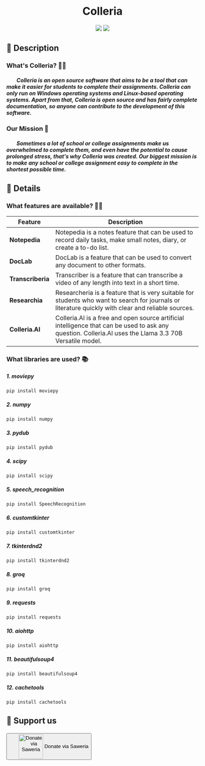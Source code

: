 <!-- Title -->
<div align="center">
    <h1>Colleria</h1>
</div>

<!-- Badges -->
<div align="center">
    <img src="https://img.shields.io/badge/Python-FFD43B?style=for-the-badge&logo=python&logoColor=blue" /> 
    <img src="https://img.shields.io/badge/Visual_Studio_Code-0078D4?style=for-the-badge&logo=visual%20studio%20code&logoColor=white" />
</div>

<!-- Descriptions -->
<h2>
    📝 Description
    <h3>
        <b>What's Colleria? 🤷🏻</b>
        <h5>
            <p>&nbsp;&nbsp;&nbsp;&nbsp;&nbsp;&nbsp;&nbsp;&nbsp;Colleria is an open source software that aims to be a tool that can make it easier for students to complete their assignments. Colleria can only run on Windows operating systems and Linux-based operating systems. Apart from that, Colleria is open source and has fairly complete documentation, so anyone can contribute to the development of this software.</p>
        </h5>
    </h3>
    <h3>
        <b>Our Mission 📜</b>
        <h5>
            <p>&nbsp;&nbsp;&nbsp;&nbsp;&nbsp;&nbsp;&nbsp;&nbsp;Sometimes a lot of school or college assignments make us overwhelmed to complete them, and even have the potential to cause prolonged stress, that's why Colleria was created. Our biggest mission is to make any school or college assignment easy to complete in the shortest possible time.</p>
        </h5>
    </h3>
</h2>

<!-- Details -->
<h2>
    📖 Details
    <h3>
        <b>What features are available? 🤷🏻</b>
    </h3>
</h2>

<!-- Features table -->
| Feature | Description |
| --- | --- |
| **Notepedia** | Notepedia is a notes feature that can be used to record daily tasks, make small notes, diary, or create a to-do list. |
| **DocLab** | DocLab is a feature that can be used to convert any document to other formats. |
| **Transcriberia** | Transcriber is a feature that can transcribe a video of any length into text in a short time. |
| **Researchia** | Researcheria is a feature that is very suitable for students who want to search for journals or literature quickly with clear and reliable sources. |
| **Colleria.AI** | Colleria.AI is a free and open source artificial intelligence that can be used to ask any question. Colleria.AI uses the Llama 3.3 70B Versatile model. |

<!-- List of libraries and installation commands -->
<h3>
    <b>What libraries are used? 📚</b>
    <h5>
        <p>1. moviepy</p>
    </h5>
</h3>

```
pip install moviepy
```

<h5>
    <p>2. numpy</p>
</h5>

```
pip install numpy
```

<h5>
    <p>3. pydub</p>
</h5>

```
pip install pydub
```

<h5>
    <p>4. scipy</p>
</h5>

```
pip install scipy
```

<h5>
    <p>5. speech_recognition</p>
</h5>

```
pip install SpeechRecognition
```

<h5>
    <p>6. customtkinter</p>
</h5>

```
pip install customtkinter
```

<h5>
    <p>7. tkinterdnd2</p>
</h5>

```
pip install tkinterdnd2
```

<h5>
    <p>8. groq</p>
</h5>

```
pip install groq
```

<h5>
    <p>9. requests</p>
</h5>

```
pip install requests
```

<h5>
    <p>10. aiohttp</p>
</h5>

```
pip install aiohttp
```

<h5>
    <p>11. beautifulsoup4</p>
</h5>

```
pip install beautifulsoup4
```

<h5>
    <p>12. cachetools</p>
</h5>

```
pip install cachetools
```

<!-- Donation -->
<h2>
    📖 Support us
    <h5>
        <a href="https://saweria.co/minkudeveloper" target="_blank" style="justify: center;"> 
            <button>
                <img src="https://yt3.googleusercontent.com/ytc/AIdro_l4piIgNt6jLBZYvXiEd-rShtm8lfeQqfDNoN04qwkmhQ=s900-c-k-c0x00ffffff-no-rj" alt="Donate via Saweria" style="width: 64px; height: 64px; vertical-align: middle; margin-left: 24px;">
                Donate via Saweria
            </button> 
        </a>
    </h5>
</h2>
